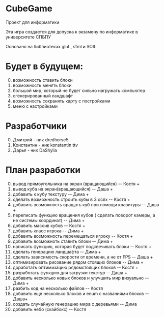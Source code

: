 # CubeGame
Проект для информатики

Эта игра создается для допуска к экзамену по информатике в университете СПБПУ 

Основано на библиотеках glut , sfml и SOIL

# Будет в будущем:
0. возможность ставить блоки                                
1. возможность менять блоки                                 
2. большой мир, который не будет сильно нагружать компьютер 
3. сгенерированный ландшафт                                 
4. возможность сохранять карту с постройками                
5. меню с настройками                                      

# Разработчики

0. Дмитрий - ник dredhorse5
1. Константин - ник konstantin ttv
2. Дарья - ник DaShylia

# План разработки
0. вывод прямоугольника на экран (вращающийся) -- Костя +
1. вывод куба на экран(вращающийся) -- Даша +
2. добавить к кубу текстуру -- Дима +
3. сделать возможность строить кубы в 3 осях -- Костя +
4. добавить возможность вращать куб при помощи клавитуры -- Даша +
5. переписать функцию вращения кубов ( сделать поворот камеры, а не системы координат) -- Дима +
6. добавить массив кубов -- Костя +
7. добавить класс игрока -- Дима +
8. добавить возможность перемещаться игроку -- Костя +
9. добавить возможноть ставить блоки -- Дима +
10. написать функцию, которая будет подсвечивать блоки -- Костя +
11. сделать генерацию ландшафта -- Дима +
12. сделать зависимость скорости от времени, а не от FPS -- Даша +
13. оптимизировать рисование рядом стоящих блоков -- Дима +
14. доработать оптимизацию рядомстоящих блоков -- Костя +
15. разработать функцию для загрузки текстур  -- Даша +
16. добавить несколько новых блоков и улучшить мир визуально -- Дима +
17. разбить код на несколько файлов -- Костя
18. добавить еще несколько блоков и enum с названиями блоков -- Даша+
19. создать случайную генерацию мира с деревьями -- Дима
20. добавить небо (скайбокс) -- Костя



